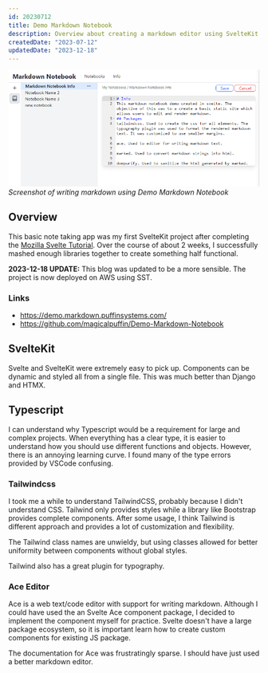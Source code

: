 ```yaml
---
id: 20230712
title: Demo Markdown Notebook
description: Overview about creating a markdown editor using SvelteKit
createdDate: "2023-07-12"
updatedDate: "2023-12-18" 
---
```

![demo markdown notebook screenshot](/static/content/images/blog/20230712_markdown_notebook.png)
*Screenshot of writing markdown using Demo Markdown Notebook*

## Overview

This basic note taking app was my first SvelteKit project after completing the [Mozilla Svelte Tutorial](https://developer.mozilla.org/en-US/docs/Learn/Tools_and_testing/Client-side_JavaScript_frameworks/Svelte_getting_started). Over the course of about 2 weeks, I successfully mashed enough libraries together to create something half functional. 

**2023-12-18 UPDATE:** This blog was updated to be a more sensible. The project is now deployed on AWS using SST.

### Links
- https://demo.markdown.puffinsystems.com/
- https://github.com/magicalpuffin/Demo-Markdown-Notebook

## SvelteKit

Svelte and SvelteKit were extremely easy to pick up. Components can be dynamic and styled all from a single file. This was much better than Django and HTMX.

## Typescript

I can understand why Typescript would be a requirement for large and complex projects. When everything has a clear type, it is easier to understand how you should use different functions and objects. However, there is an annoying learning curve. I found many of the type errors provided by VSCode confusing.

### Tailwindcss

I took me a while to understand TailwindCSS, probably because I didn't understand CSS. Tailwind only provides styles while a library like Bootstrap provides complete components. After some usage, I think Tailwind is different approach and provides a lot of customization and flexibility.

The Tailwind class names are unwieldy, but using classes allowed for better uniformity between components without global styles.

Tailwind also has a great plugin for typography.

### Ace Editor

Ace is a web text/code editor with support for writing markdown. Although I could have used the an Svelte Ace component package, I decided to implement the component myself for practice. Svelte doesn't have a large package ecosystem, so it is important learn how to create custom components for existing JS package.

The documentation for Ace was frustratingly sparse. I should have just used a better  markdown editor.

